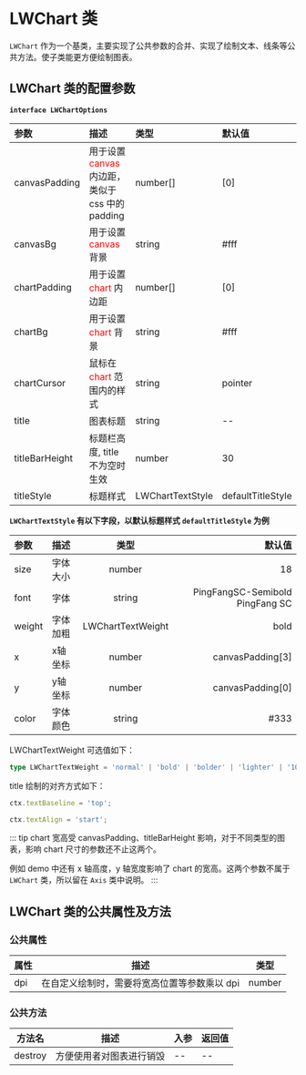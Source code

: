 # LWChart 类

`LWChart` 作为一个基类，主要实现了公共参数的合并、实现了绘制文本、线条等公共方法。使子类能更方便绘制图表。

## LWChart 类的配置参数

**`interface LWChartOptions`**


|      参数      |                                  描述                                  |       类型       |      默认值       |
| :------------- | :--------------------------------------------------------------------- | :--------------- | :---------------- |
| canvasPadding  | 用于设置 <font color=red>canvas</font> 内边距，类似于 css 中的 padding | number[]         | [0]               |
| canvasBg       | 用于设置 <font color=red>canvas</font> 背景                            | string           | #fff              |
| chartPadding   | 用于设置 <font color=red>chart</font> 内边距                           | number[]         | [0]               |
| chartBg        | 用于设置 <font color=red>chart</font> 背景                             | string           | #fff              |
| chartCursor    | 鼠标在 <font color=red>chart</font> 范围内的样式                       | string           | pointer           |
| title          | 图表标题                                                               | string           | --                |
| titleBarHeight | 标题栏高度, title 不为空时生效                                         | number           | 30                |
| titleStyle     | 标题样式                                                               | LWChartTextStyle | defaultTitleStyle |





**`LWChartTextStyle` 有以下字段，以默认标题样式 `defaultTitleStyle` 为例**

|  参数  |   描述   |       类型        |             默认值              |
| :----- | :------- | :---------------: | ------------------------------: |
| size   | 字体大小 |      number       |                              18 |
| font   | 字体     |      string       | PingFangSC-Semibold PingFang SC |
| weight | 字体加粗 | LWChartTextWeight |                            bold |
| x      | x轴坐标  |      number       |                canvasPadding[3] |
| y      | y轴坐标  |      number       |                canvasPadding[0] |
| color  | 字体颜色 |      string       |                            #333 |




LWChartTextWeight 可选值如下：

```ts
type LWChartTextWeight = 'normal' | 'bold' | 'bolder' | 'lighter' | '100' | '200' | '300' | '400' | '500' | '600' | '700' | '800' | '900';
```


title 绘制的对齐方式如下：

```ts
ctx.textBaseline = 'top';

ctx.textAlign = 'start';
```




::: tip
chart 宽高受 canvasPadding、titleBarHeight 影响，对于不同类型的图表，影响 chart 尺寸的参数还不止这两个。

例如 demo 中还有 x 轴高度，y 轴宽度影响了 chart 的宽高。这两个参数不属于 `LWChart` 类，所以留在 `Axis` 类中说明。
:::




## LWChart 类的公共属性及方法

### 公共属性

| 属性 |                     描述                     |  类型  |
| ---- | -------------------------------------------- | ------ |
| dpi  | 在自定义绘制时，需要将宽高位置等参数乘以 dpi | number |

### 公共方法

| 方法名  |           描述           | 入参 | 返回值 |
| ------- | ------------------------ | ---- | ------ |
| destroy | 方便使用者对图表进行销毁 | --   | --     |
